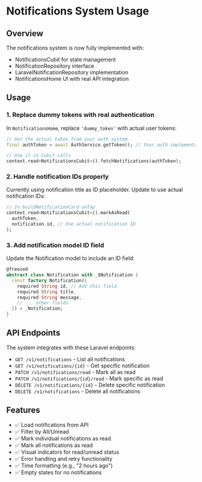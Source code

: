 # Notifications System Usage

## Overview
The notifications system is now fully implemented with:
- NotificationsCubit for state management
- NotificationRepository interface
- LaravelNotificationRepository implementation
- NotificationsHome UI with real API integration

## Usage

### 1. Replace dummy tokens with real authentication
In `NotificationsHome`, replace `'dummy_token'` with actual user tokens:

```dart
// Get the actual token from your auth system
final authToken = await AuthService.getToken(); // Your auth implementation

// Use it in cubit calls
context.read<NotificationsCubit>().fetchNotifications(authToken);
```

### 2. Handle notification IDs properly
Currently using notification title as ID placeholder. Update to use actual notification IDs:

```dart
// In buildNotificationCard onTap
context.read<NotificationsCubit>().markAsRead(
  authToken,
  notification.id, // Use actual notification ID
);
```

### 3. Add notification model ID field
Update the Notification model to include an ID field:

```dart
@freezed
abstract class Notification with _$Notification {
  const factory Notification({
    required String id, // Add this field
    required String title,
    required String message,
    // ... other fields
  }) = _Notification;
}
```

## API Endpoints
The system integrates with these Laravel endpoints:
- `GET /v1/notifications` - List all notifications
- `GET /v1/notifications/{id}` - Get specific notification
- `PATCH /v1/notifications/read` - Mark all as read
- `PATCH /v1/notifications/{id}/read` - Mark specific as read
- `DELETE /v1/notifications/{id}` - Delete specific notification
- `DELETE /v1/notifications` - Delete all notifications

## Features
- ✅ Load notifications from API
- ✅ Filter by All/Unread
- ✅ Mark individual notifications as read
- ✅ Mark all notifications as read
- ✅ Visual indicators for read/unread status
- ✅ Error handling and retry functionality
- ✅ Time formatting (e.g., "2 hours ago")
- ✅ Empty states for no notifications
